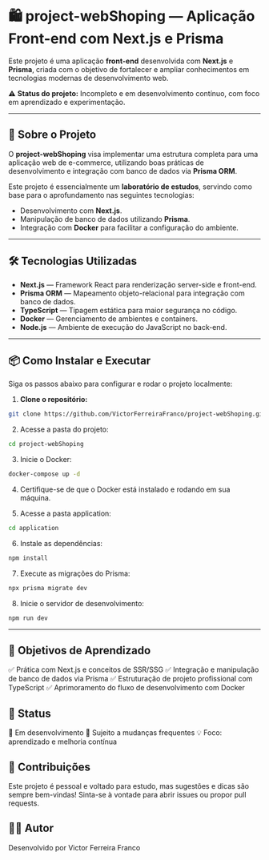 # 🛍️ project-webShoping — Aplicação Front-end com Next.js e Prisma

Este projeto é uma aplicação **front-end** desenvolvida com **Next.js** e **Prisma**, criada com o objetivo de fortalecer e ampliar conhecimentos em tecnologias modernas de desenvolvimento web.

⚠️ **Status do projeto:** Incompleto e em desenvolvimento contínuo, com foco em aprendizado e experimentação.

---

## 🚀 Sobre o Projeto

O **project-webShoping** visa implementar uma estrutura completa para uma aplicação web de e-commerce, utilizando boas práticas de desenvolvimento e integração com banco de dados via **Prisma ORM**.

Este projeto é essencialmente um **laboratório de estudos**, servindo como base para o aprofundamento nas seguintes tecnologias:

- Desenvolvimento com **Next.js**.
- Manipulação de banco de dados utilizando **Prisma**.
- Integração com **Docker** para facilitar a configuração do ambiente.

---

## 🛠️ Tecnologias Utilizadas

- **Next.js** — Framework React para renderização server-side e front-end.
- **Prisma ORM** — Mapeamento objeto-relacional para integração com banco de dados.
- **TypeScript** — Tipagem estática para maior segurança no código.
- **Docker** — Gerenciamento de ambientes e containers.
- **Node.js** — Ambiente de execução do JavaScript no back-end.

---

## 📦 Como Instalar e Executar

Siga os passos abaixo para configurar e rodar o projeto localmente:

1. **Clone o repositório:**

```bash
git clone https://github.com/VictorFerreiraFranco/project-webShoping.git
```

2. Acesse a pasta do projeto:
```bash
cd project-webShoping
```

3. Inicie o Docker:
```bash
docker-compose up -d
```

4. Certifique-se de que o Docker está instalado e rodando em sua máquina.

5. Acesse a pasta application:
```bash
cd application
```

6. Instale as dependências:
```bash
npm install
```

7. Execute as migrações do Prisma:
```bash
npx prisma migrate dev
```

8. Inicie o servidor de desenvolvimento:
```bash
npm run dev
```
---

## 🎯 Objetivos de Aprendizado
✅ Prática com Next.js e conceitos de SSR/SSG
✅ Integração e manipulação de banco de dados via Prisma
✅ Estruturação de projeto profissional com TypeScript
✅ Aprimoramento do fluxo de desenvolvimento com Docker

## 📌 Status
🚧 Em desenvolvimento
🔄 Sujeito a mudanças frequentes
💡 Foco: aprendizado e melhoria contínua

## 🤝 Contribuições
Este projeto é pessoal e voltado para estudo, mas sugestões e dicas são sempre bem-vindas!
Sinta-se à vontade para abrir issues ou propor pull requests.

## 👨‍💻 Autor
Desenvolvido por Victor Ferreira Franco
